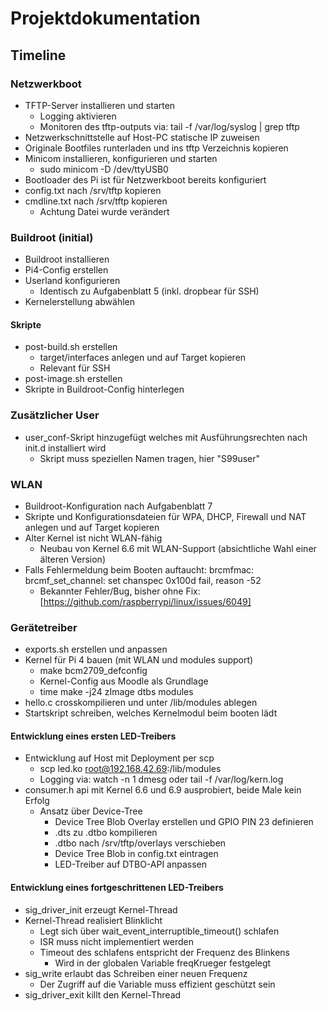 # Projektdokumentation

## Timeline

### Netzwerkboot

- TFTP-Server installieren und starten
  - Logging aktivieren
  - Monitoren des tftp-outputs via: tail -f /var/log/syslog | grep tftp
- Netzwerkschnittstelle auf Host-PC statische IP zuweisen
- Originale Bootfiles runterladen und ins tftp Verzeichnis kopieren
- Minicom installieren, konfigurieren und starten
  - sudo minicom -D /dev/ttyUSB0
- Bootloader des Pi ist für Netzwerkboot bereits konfiguriert
- config.txt nach /srv/tftp kopieren
- cmdline.txt nach /srv/tftp kopieren
  - Achtung Datei wurde verändert

### Buildroot (initial)

- Buildroot installieren
- Pi4-Config erstellen
- Userland konfigurieren
  - Identisch zu Aufgabenblatt 5 (inkl. dropbear für SSH)
- Kernelerstellung abwählen

#### Skripte

- post-build.sh erstellen
  - target/interfaces anlegen und auf Target kopieren
  - Relevant für SSH
- post-image.sh erstellen
- Skripte in Buildroot-Config hinterlegen

### Zusätzlicher User

- user_conf-Skript hinzugefügt welches mit Ausführungsrechten nach init.d installiert wird
  - Skript muss speziellen Namen tragen, hier "S99user"

### WLAN

- Buildroot-Konfiguration nach Aufgabenblatt 7
- Skripte und Konfigurationsdateien für WPA, DHCP, Firewall und NAT anlegen und auf Target kopieren
- Alter Kernel ist nicht WLAN-fähig
  - Neubau von Kernel 6.6 mit WLAN-Support (absichtliche Wahl einer älteren Version)
- Falls Fehlermeldung beim Booten auftaucht: brcmfmac: brcmf_set_channel: set chanspec 0x100d fail, reason -52
  - Bekannter Fehler/Bug, bisher ohne Fix: [https://github.com/raspberrypi/linux/issues/6049]

### Gerätetreiber

- exports.sh erstellen und anpassen
- Kernel für Pi 4 bauen (mit WLAN und modules support)
  - make bcm2709_defconfig
  - Kernel-Config aus Moodle als Grundlage
  - time make -j24 zImage dtbs modules
- hello.c crosskompilieren und unter /lib/modules ablegen
- Startskript schreiben, welches Kernelmodul beim booten lädt

#### Entwicklung eines ersten LED-Treibers

- Entwicklung auf Host mit Deployment per scp
  - scp led.ko root@192.168.42.69:/lib/modules
  - Logging via: watch -n 1 dmesg oder tail -f /var/log/kern.log
- consumer.h api mit Kernel 6.6 und 6.9 ausprobiert, beide Male kein Erfolg
  - Ansatz über Device-Tree
    - Device Tree Blob Overlay erstellen und GPIO PIN 23 definieren
    - .dts zu .dtbo kompilieren
    - .dtbo nach /srv/tftp/overlays verschieben
    - Device Tree Blob in config.txt eintragen
    - LED-Treiber auf DTBO-API anpassen

#### Entwicklung eines fortgeschrittenen LED-Treibers

- sig_driver_init erzeugt Kernel-Thread
- Kernel-Thread realisiert Blinklicht
  - Legt sich über wait_event_interruptible_timeout() schlafen
  - ISR muss nicht implementiert werden
  - Timeout des schlafens entspricht der Frequenz des Blinkens
    - Wird in der globalen Variable freqKrueger festgelegt
- sig_write erlaubt das Schreiben einer neuen Frequenz
  - Der Zugriff auf die Variable muss effizient geschützt sein
- sig_driver_exit killt den Kernel-Thread
